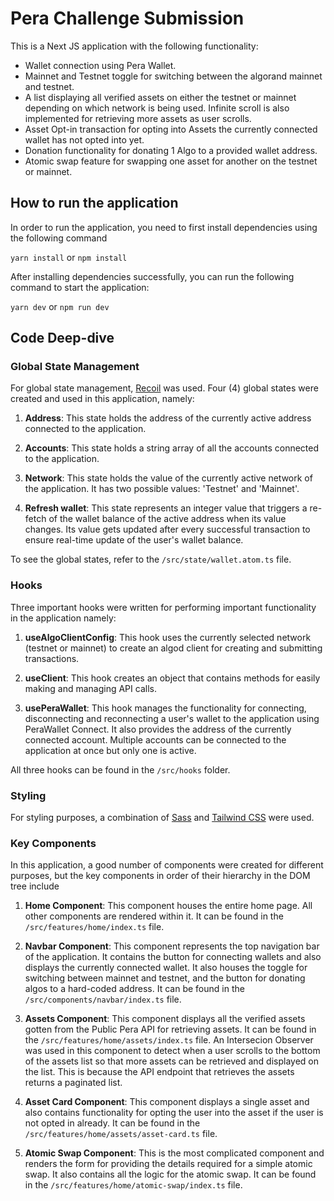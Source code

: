 # Pera Challenge Submission

This is a Next JS application with the following functionality:

- Wallet connection using Pera Wallet.
- Mainnet and Testnet toggle for switching between the algorand mainnet and testnet.
- A list displaying all verified assets on either the testnet or mainnet depending on which network is being used. Infinite scroll is also implemented for retrieving more assets as user scrolls.
- Asset Opt-in transaction for opting into Assets the currently connected wallet has not opted into yet.
- Donation functionality for donating 1 Algo to a provided wallet address.
- Atomic swap feature for swapping one asset for another on the testnet or mainnet.

## How to run the application

In order to run the application, you need to first install dependencies using the following command

`yarn install` or `npm install`

After installing dependencies successfully, you can run the following command to start the application:

`yarn dev` or `npm run dev`

## Code Deep-dive

### Global State Management

For global state management, [Recoil](https://recoiljs.org/) was used. Four (4) global states were created and used in this application, namely:

1. **Address**: This state holds the address of the currently active address connected to the application.

2. **Accounts**: This state holds a string array of all the accounts connected to the application.

3. **Network**: This state holds the value of the currently active network of the application. It has two possible values: 'Testnet' and 'Mainnet'.

4. **Refresh wallet**: This state represents an integer value that triggers a re-fetch of the wallet balance of the active address when its value changes. Its value gets updated after every successful transaction to ensure real-time update of the user's wallet balance.

To see the global states, refer to the `/src/state/wallet.atom.ts` file.

### Hooks

Three important hooks were written for performing important functionality in the application namely:

1. **useAlgoClientConfig**: This hook uses the currently selected network (testnet or mainnet) to create an algod client for creating and submitting transactions.

2. **useClient**: This hook creates an object that contains methods for easily making and managing API calls.

3. **usePeraWallet**: This hook manages the functionality for connecting, disconnecting and reconnecting a user's wallet to the application using PeraWallet Connect. It also provides the address of the currently connected account. Multiple accounts can be connected to the application at once but only one is active.

All three hooks can be found in the `/src/hooks` folder.

### Styling

For styling purposes, a combination of [Sass](https://sass-lang.com/) and [Tailwind CSS](https://tailwindcss.com/) were used.

### Key Components

In this application, a good number of components were created for different purposes, but the key components in order of their hierarchy in the DOM tree include

1. **Home Component**: This component houses the entire home page. All other components are rendered within it. It can be found in the `/src/features/home/index.ts` file.

2. **Navbar Component**: This component represents the top navigation bar of the application. It contains the button for connecting wallets and also displays the currently connected wallet. It also houses the toggle for switching between mainnet and testnet, and the button for donating algos to a hard-coded address. It can be found in the `/src/components/navbar/index.ts` file.

3. **Assets Component**: This component displays all the verified assets gotten from the Public Pera API for retrieving assets. It can be found in the `/src/features/home/assets/index.ts` file. An Intersecion Observer was used in this component to detect when a user scrolls to the bottom of the assets list so that more assets can be retrieved and displayed on the list. This is because the API endpoint that retrieves the assets returns a paginated list.

4. **Asset Card Component**: This component displays a single asset and also contains functionality for opting the user into the asset if the user is not opted in already. It can be found in the `/src/features/home/assets/asset-card.ts` file.

5. **Atomic Swap Component**: This is the most complicated component and renders the form for providing the details required for a simple atomic swap. It also contains all the logic for the atomic swap. It can be found in the `/src/features/home/atomic-swap/index.ts` file.
